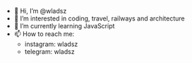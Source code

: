 - 👋 Hi, I’m @wladsz
- 👀 I’m interested in coding, travel, railways and architecture
- 🌱 I’m currently learning JavaScript
- 📫 How to reach me:
    - instagram: wladsz
    - telegram: wladsz

<!---
wladsz/wladsz is a ✨ special ✨ repository because its `README.md` (this file) appears on your GitHub profile.
You can click the Preview link to take a look at your changes.
--->
